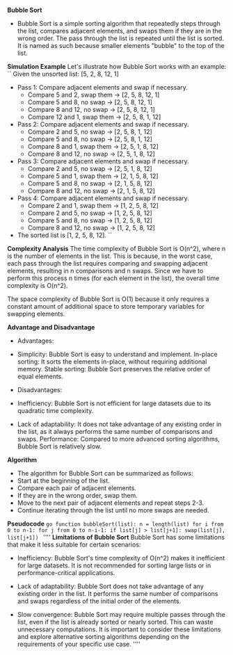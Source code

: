 
**Bubble Sort**
- Bubble Sort is a simple sorting algorithm that repeatedly steps through the list, compares adjacent elements, and swaps them if they are in the wrong order. The pass through the list is repeated until the list is sorted. It is named as such because smaller elements "bubble" to the top of the list.

**Simulation Example**
Let's illustrate how Bubble Sort works with an example:
``
Given the unsorted list: [5, 2, 8, 12, 1]
- Pass 1: Compare adjacent elements and swap if necessary.
  - Compare 5 and 2, swap them -> [2, 5, 8, 12, 1]
  - Compare 5 and 8, no swap -> [2, 5, 8, 12, 1]
  - Compare 8 and 12, no swap -> [2, 5, 8, 12, 1]
  - Compare 12 and 1, swap them -> [2, 5, 8, 1, 12]
- Pass 2: Compare adjacent elements and swap if necessary.
  - Compare 2 and 5, no swap -> [2, 5, 8, 1, 12]
  - Compare 5 and 8, no swap -> [2, 5, 8, 1, 12]
  - Compare 8 and 1, swap them -> [2, 5, 1, 8, 12]
  - Compare 8 and 12, no swap -> [2, 5, 1, 8, 12]
- Pass 3: Compare adjacent elements and swap if necessary.
  - Compare 2 and 5, no swap -> [2, 5, 1, 8, 12]
  - Compare 5 and 1, swap them -> [2, 1, 5, 8, 12]
  - Compare 5 and 8, no swap -> [2, 1, 5, 8, 12]
  - Compare 8 and 12, no swap -> [2, 1, 5, 8, 12]
- Pass 4: Compare adjacent elements and swap if necessary.
  - Compare 2 and 1, swap them -> [1, 2, 5, 8, 12]
  - Compare 2 and 5, no swap -> [1, 2, 5, 8, 12]
  - Compare 5 and 8, no swap -> [1, 2, 5, 8, 12]
  - Compare 8 and 12, no swap -> [1, 2, 5, 8, 12]
- The sorted list is [1, 2, 5, 8, 12].
``

**Complexity Analysis**
The time complexity of Bubble Sort is O(n^2), where n is the number of elements in the list. This is because, in the worst case, each pass through the list requires comparing and swapping adjacent elements, resulting in n comparisons and n swaps. Since we have to perform this process n times (for each element in the list), the overall time complexity is O(n^2).

The space complexity of Bubble Sort is O(1) because it only requires a constant amount of additional space to store temporary variables for swapping elements.

**Advantage and Disadvantage**
- Advantages:
- Simplicity: Bubble Sort is easy to understand and implement.
In-place sorting: It sorts the elements in-place, without requiring additional memory.
Stable sorting: Bubble Sort preserves the relative order of equal elements.

- Disadvantages:
- Inefficiency: Bubble Sort is not efficient for large datasets due to its quadratic time complexity.
- Lack of adaptability: It does not take advantage of any existing order in the list, as it always performs the same number of comparisons and swaps.
Performance: Compared to more advanced sorting algorithms, Bubble Sort is relatively slow.

**Algorithm**
- The algorithm for Bubble Sort can be summarized as follows:
- Start at the beginning of the list.
- Compare each pair of adjacent elements.
- If they are in the wrong order, swap them.
- Move to the next pair of adjacent elements and repeat steps 2-3.
- Continue iterating through the list until no more swaps are needed.

**Pseudocode**
``go
function bubbleSort(list):
    n = length(list)
    for i from 0 to n-1:
        for j from 0 to n-i-1:
            if list[j] > list[j+1]:
                swap(list[j], list[j+1])
``
''''
**Limitations of Bubble Sort**
Bubble Sort has some limitations that make it less suitable for certain scenarios:
- Inefficiency: Bubble Sort's time complexity of O(n^2) makes it inefficient for large datasets. It is not recommended for sorting large lists or in performance-critical applications.

- Lack of adaptability: Bubble Sort does not take advantage of any existing order in the list. It performs the same number of comparisons and swaps regardless of the initial order of the elements.

- Slow convergence: Bubble Sort may require multiple passes through the list, even if the list is already sorted or nearly sorted. This can waste unnecessary computations.
It is important to consider these limitations and explore alternative sorting algorithms depending on the requirements of your specific use case.
''''
